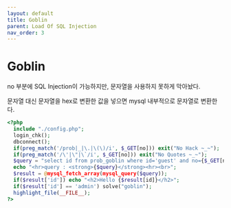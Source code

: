 ```yaml
---
layout: default
title: Goblin
parent: Load Of SQL Injection
nav_order: 3
---
```


# Goblin

no 부분에 SQL Injection이 가능하지만, 문자열을 사용하지 못하게 막아놨다.

문자열 대신 문자열을 hex로 변환한 값을 넣으면 mysql 내부적으로 문자열로 변환한다.

```php
<?php 
  include "./config.php"; 
  login_chk(); 
  dbconnect(); 
  if(preg_match('/prob|_|\.|\(\)/i', $_GET[no])) exit("No Hack ~_~"); 
  if(preg_match('/\'|\"|\`/i', $_GET[no])) exit("No Quotes ~_~"); 
  $query = "select id from prob_goblin where id='guest' and no={$_GET[no]}"; 
  echo "<hr>query : <strong>{$query}</strong><hr><br>"; 
  $result = @mysql_fetch_array(mysql_query($query)); 
  if($result['id']) echo "<h2>Hello {$result[id]}</h2>"; 
  if($result['id'] == 'admin') solve("goblin");
  highlight_file(__FILE__); 
?>
```